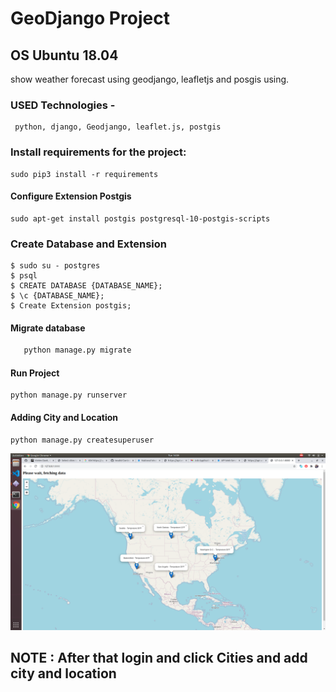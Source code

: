 # GeoDjango Project 

## OS Ubuntu 18.04
show weather forecast using geodjango, leafletjs and posgis using.

### USED Technologies -
``` 
 python, django, Geodjango, leaflet.js, postgis
```

### Install requirements for the project:
   ```
   sudo pip3 install -r requirements
   ```
   
#### Configure Extension Postgis
   ```
   sudo apt-get install postgis postgresql-10-postgis-scripts
   ```

### Create Database and Extension
   ```
   $ sudo su - postgres
   $ psql
   $ CREATE DATABASE {DATABASE_NAME};
   $ \c {DATABASE_NAME};
   $ Create Extension postgis;
   ```
 
#### Migrate database

```python manage.py makemigrations
   python manage.py migrate
```

#### Run Project
   ```
   python manage.py runserver
   ```

#### Adding City and Location
   ```
   python manage.py createsuperuser
   ```
![Image](/ScrenShot.png)

## NOTE : After that login and click Cities and add city and location
